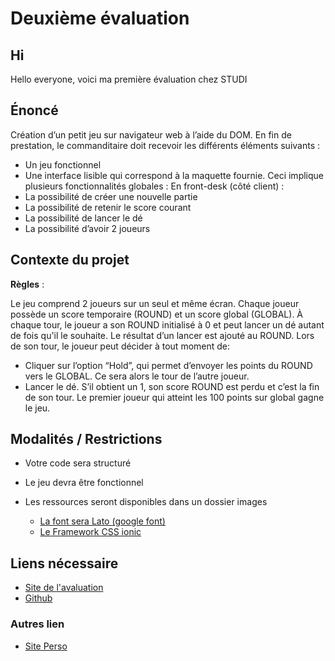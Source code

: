 # Deuxième évaluation
## Hi

Hello everyone, voici ma première évaluation chez STUDI

## Énoncé

Création d’un petit jeu sur navigateur web à l’aide du DOM.
En fin de prestation, le commanditaire doit recevoir les différents éléments suivants :
- Un jeu fonctionnel
- Une interface lisible qui correspond à la maquette fournie.
Ceci implique plusieurs fonctionnalités globales :
En front-desk (côté client) :
- La possibilité de créer une nouvelle partie
- La possibilité de retenir le score courant
- La possibilité de lancer le dé
- La possibilité d’avoir 2 joueurs

## Contexte du projet

**Règles** :

Le jeu comprend 2 joueurs sur un seul et même écran.
Chaque joueur possède un score temporaire (ROUND) et un score global (GLOBAL).
À chaque tour, le joueur a son ROUND initialisé à 0 et peut lancer un dé autant de fois qu'il le souhaite. Le
résultat d’un lancer est ajouté au ROUND.
Lors de son tour, le joueur peut décider à tout moment de:
- Cliquer sur l’option “Hold”, qui permet d’envoyer les points du ROUND vers le GLOBAL. Ce sera alors le
tour de l’autre joueur.
- Lancer le dé. S’il obtient un 1, son score ROUND est perdu et c’est la fin de son tour.
Le premier joueur qui atteint les 100 points sur global gagne le jeu.

## Modalités / Restrictions

- Votre code sera structuré
- Le jeu devra être fonctionnel
- Les ressources seront disponibles dans un dossier images

    - [La font sera Lato (google font)](https://fonts.google.com/specimen/Lato)
    - [Le Framework CSS ionic](https://code.ionicframework.com/#)


## Liens nécessaire

- [Site de l'avaluation]()
- [Github](hhhttps://github.com/Hausk/Dynamic-Javascript)

### Autres lien

- [Site Perso](https://bessa-jonathan.com)